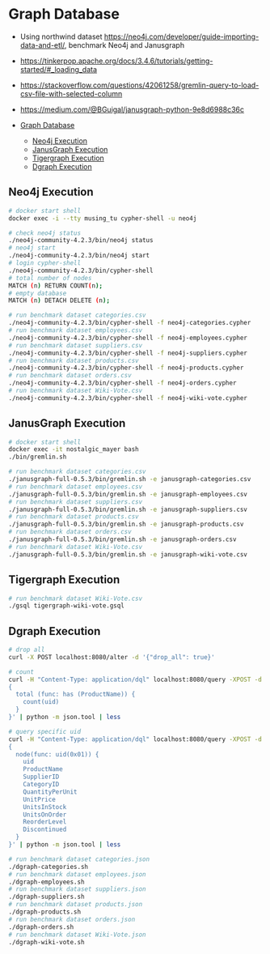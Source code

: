 # Graph Database

- Using northwind dataset <https://neo4j.com/developer/guide-importing-data-and-etl/>, benchmark Neo4j and Janusgraph
- <https://tinkerpop.apache.org/docs/3.4.6/tutorials/getting-started/#_loading_data>
- <https://stackoverflow.com/questions/42061258/gremlin-query-to-load-csv-file-with-selected-column>
- <https://medium.com/@BGuigal/janusgraph-python-9e8d6988c36c>

- [Graph Database](#graph-database)
  - [Neo4j Execution](#neo4j-execution)
  - [JanusGraph Execution](#janusgraph-execution)
  - [Tigergraph Execution](#tigergraph-execution)
  - [Dgraph Execution](#dgraph-execution)

## Neo4j Execution

```bash
# docker start shell
docker exec -i --tty musing_tu cypher-shell -u neo4j

# check neo4j status
./neo4j-community-4.2.3/bin/neo4j status
# neo4j start
./neo4j-community-4.2.3/bin/neo4j start
# login cypher-shell
./neo4j-community-4.2.3/bin/cypher-shell
# total number of nodes
MATCH (n) RETURN COUNT(n);
# empty database
MATCH (n) DETACH DELETE (n);

# run benchmark dataset categories.csv
./neo4j-community-4.2.3/bin/cypher-shell -f neo4j-categories.cypher
# run benchmark dataset employees.csv
./neo4j-community-4.2.3/bin/cypher-shell -f neo4j-employees.cypher
# run benchmark dataset suppliers.csv
./neo4j-community-4.2.3/bin/cypher-shell -f neo4j-suppliers.cypher
# run benchmark dataset products.csv
./neo4j-community-4.2.3/bin/cypher-shell -f neo4j-products.cypher
# run benchmark dataset orders.csv
./neo4j-community-4.2.3/bin/cypher-shell -f neo4j-orders.cypher
# run benchmark dataset Wiki-Vote.csv
./neo4j-community-4.2.3/bin/cypher-shell -f neo4j-wiki-vote.cypher
```

## JanusGraph Execution

```bash
# docker start shell
docker exec -it nostalgic_mayer bash
./bin/gremlin.sh

# run benchmark dataset categories.csv
./janusgraph-full-0.5.3/bin/gremlin.sh -e janusgraph-categories.csv
# run benchmark dataset employees.csv
./janusgraph-full-0.5.3/bin/gremlin.sh -e janusgraph-employees.csv
# run benchmark dataset suppliers.csv
./janusgraph-full-0.5.3/bin/gremlin.sh -e janusgraph-suppliers.csv
# run benchmark dataset products.csv
./janusgraph-full-0.5.3/bin/gremlin.sh -e janusgraph-products.csv
# run benchmark dataset orders.csv
./janusgraph-full-0.5.3/bin/gremlin.sh -e janusgraph-orders.csv
# run benchmark dataset Wiki-Vote.csv
./janusgraph-full-0.5.3/bin/gremlin.sh -e janusgraph-wiki-vote.csv
```

## Tigergraph Execution

```bash
# run benchmark dataset Wiki-Vote.csv
./gsql tigergraph-wiki-vote.gsql
```

## Dgraph Execution

```bash
# drop all
curl -X POST localhost:8080/alter -d '{"drop_all": true}'

# count
curl -H "Content-Type: application/dql" localhost:8080/query -XPOST -d '
{
  total (func: has (ProductName)) {
    count(uid)
  }
}' | python -m json.tool | less

# query specific uid
curl -H "Content-Type: application/dql" localhost:8080/query -XPOST -d '
{
  node(func: uid(0x01)) {
    uid
    ProductName
    SupplierID
    CategoryID
    QuantityPerUnit
    UnitPrice
    UnitsInStock
    UnitsOnOrder
    ReorderLevel
    Discontinued
  }
}' | python -m json.tool | less

# run benchmark dataset categories.json
./dgraph-categories.sh
# run benchmark dataset employees.json
./dgraph-employees.sh
# run benchmark dataset suppliers.json
./dgraph-suppliers.sh
# run benchmark dataset products.json
./dgraph-products.sh
# run benchmark dataset orders.json
./dgraph-orders.sh
# run benchmark dataset Wiki-Vote.json
./dgraph-wiki-vote.sh
```
